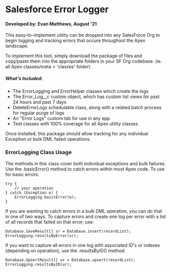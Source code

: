 # Salesforce Error Logger
#### Developed by: Evan Matthews, August '21

This easy-to-implement utility can be dropped into any SalesForce Org to begin
logging and tracking errors that occure throughout the Apex landscape.

To implement this tool, simply download the package of files and copy/paste them into
the appropriate folders in your SF Org codebase.  (ie. all Apex classes/meta > 'classes' folder)

##### What's Included:

 * The ErrorLogging and ErrorHelper classes which create the logs
 * The Error_Log__c custom object, which has custom list views for past 24 hours and past 7 days
 * DeleteErrorLogs schedulable class, along with a related batch process for regular purge of logs
 * An "Error Logs" custom tab for use in any app
 * Test classes with 100% coverage for all Apex utility classes

 Once installed, this package should allow tracking for any individual Exception or bulk DML failed operations.

 ### ErrorLogging Class Usage

 The methods in this class cover both individual exceptions and bulk failures.  Use the .basicError()
 method to catch errors within most Apex code.  To use for basic errors:

```
try {
    // your operation
} catch (Exception e) {
    ErrorLogging.basicError(e);
}
```

If you are wanting to catch errors in a bulk DML operation, you can do that in one of two ways.  To
capture errors and create one log per error with a list of all records that failed on that error, use:

```
Database.SaveResult[] sr = Database.insert(recordList);
ErrorLogging.resultsByError(sr);
```

If you want to capture all errors in one log with associated ID's or indexes (depending on operation),
use the .resultsByID() method:

```
Database.UpsertResult[] ur = Database.upsert(recordList);
ErrorLogging.resultsByID(ur);
```
